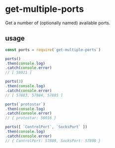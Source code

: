 # get-multiple-ports

Get a number of (optionally named) available ports.

## usage

```javascript
const ports = require(`get-multiple-ports`)

ports()
.then(console.log)
.catch(console.error)
// [ 58021 ]

ports(3)
.then(console.log)
.catch(console.error)
// [ 57883, 57884, 57885 ]

ports(`protostar`)
.then(console.log)
.catch(console.error)
// { protostar: 58016 }

ports([ `ControlPort`, `SocksPort` ])
.then(console.log)
.catch(console.error)
// { ControlPort: 57889, SocksPort: 57890 }
```
